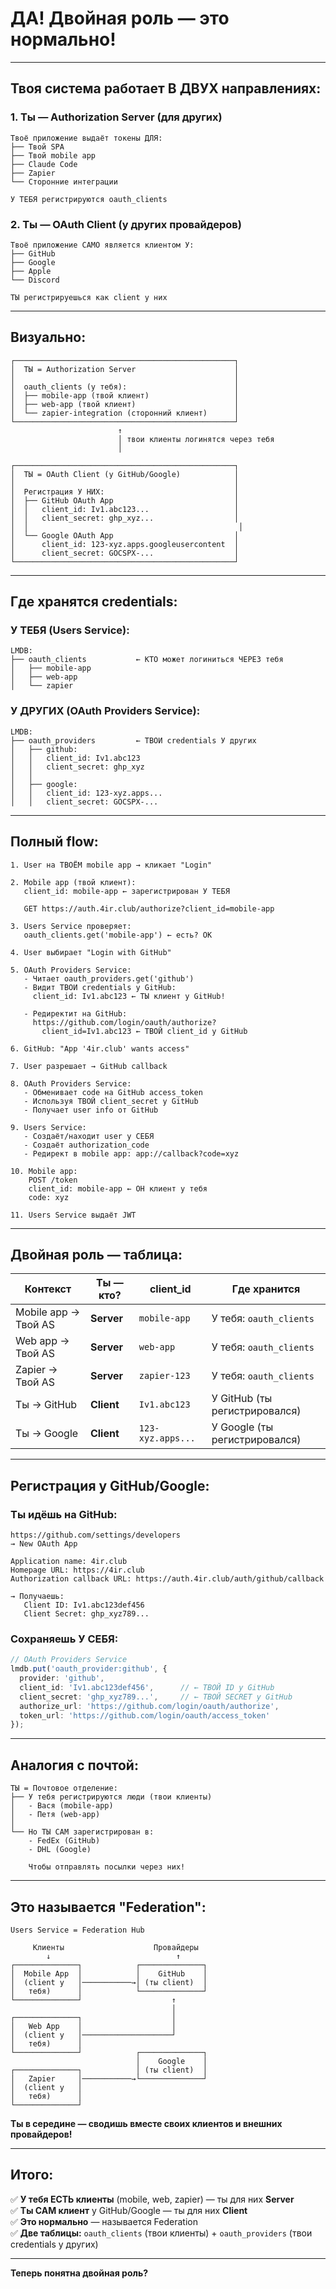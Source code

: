 # ДА! Двойная роль — это нормально!

---

## Твоя система работает В ДВУХ направлениях:

### **1. Ты — Authorization Server (для других)**
```
Твоё приложение выдаёт токены ДЛЯ:
├── Твой SPA
├── Твой mobile app
├── Claude Code
├── Zapier
└── Сторонние интеграции

У ТЕБЯ регистрируются oauth_clients
```

### **2. Ты — OAuth Client (у других провайдеров)**
```
Твоё приложение САМО является клиентом У:
├── GitHub
├── Google
├── Apple
└── Discord

ТЫ регистрируешься как client у них
```

---

## Визуально:

```
┌─────────────────────────────────────────────────┐
│  ТЫ = Authorization Server                      │
│                                                 │
│  oauth_clients (у тебя):                        │
│  ├── mobile-app (твой клиент)                   │
│  ├── web-app (твой клиент)                      │
│  └── zapier-integration (сторонний клиент)      │
└─────────────────────────────────────────────────┘
                        ↑
                        │ твои клиенты логинятся через тебя
                        │

┌─────────────────────────────────────────────────┐
│  ТЫ = OAuth Client (у GitHub/Google)            │
│                                                 │
│  Регистрация У НИХ:                             │
│  ├── GitHub OAuth App                           │
│  │   client_id: Iv1.abc123...                   │
│  │   client_secret: ghp_xyz...                  │
│  │                                               │
│  └── Google OAuth App                           │
│      client_id: 123-xyz.apps.googleusercontent  │
│      client_secret: GOCSPX-...                  │
└─────────────────────────────────────────────────┘
```

---

## Где хранятся credentials:

### **У ТЕБЯ (Users Service):**
```
LMDB:
├── oauth_clients           ← КТО может логиниться ЧЕРЕЗ тебя
│   ├── mobile-app
│   ├── web-app
│   └── zapier
```

### **У ДРУГИХ (OAuth Providers Service):**
```
LMDB:
├── oauth_providers         ← ТВОИ credentials У других
│   ├── github:
│   │   client_id: Iv1.abc123
│   │   client_secret: ghp_xyz
│   │
│   ├── google:
│   │   client_id: 123-xyz.apps...
│   │   client_secret: GOCSPX-...
```

---

## Полный flow:

```
1. User на ТВОЁМ mobile app → кликает "Login"

2. Mobile app (твой клиент):
   client_id: mobile-app ← зарегистрирован У ТЕБЯ
   
   GET https://auth.4ir.club/authorize?client_id=mobile-app

3. Users Service проверяет:
   oauth_clients.get('mobile-app') ← есть? OK
   
4. User выбирает "Login with GitHub"

5. OAuth Providers Service:
   - Читает oauth_providers.get('github')
   - Видит ТВОИ credentials у GitHub:
     client_id: Iv1.abc123 ← ТЫ клиент у GitHub!
     
   - Редиректит на GitHub:
     https://github.com/login/oauth/authorize?
       client_id=Iv1.abc123 ← ТВОЙ client_id у GitHub

6. GitHub: "App '4ir.club' wants access"
   
7. User разрешает → GitHub callback

8. OAuth Providers Service:
   - Обменивает code на GitHub access_token
   - Используя ТВОЙ client_secret у GitHub
   - Получает user info от GitHub

9. Users Service:
   - Создаёт/находит user у СЕБЯ
   - Создаёт authorization_code
   - Редирект в mobile app: app://callback?code=xyz

10. Mobile app:
    POST /token
    client_id: mobile-app ← ОН клиент у тебя
    code: xyz
    
11. Users Service выдаёт JWT
```

---

## Двойная роль — таблица:

| Контекст | Ты — кто? | client_id | Где хранится |
|----------|-----------|-----------|--------------|
| Mobile app → Твой AS | **Server** | `mobile-app` | У тебя: `oauth_clients` |
| Web app → Твой AS | **Server** | `web-app` | У тебя: `oauth_clients` |
| Zapier → Твой AS | **Server** | `zapier-123` | У тебя: `oauth_clients` |
| Ты → GitHub | **Client** | `Iv1.abc123` | У GitHub (ты регистрировался) |
| Ты → Google | **Client** | `123-xyz.apps...` | У Google (ты регистрировался) |

---

## Регистрация у GitHub/Google:

### **Ты идёшь на GitHub:**
```
https://github.com/settings/developers
→ New OAuth App

Application name: 4ir.club
Homepage URL: https://4ir.club
Authorization callback URL: https://auth.4ir.club/auth/github/callback

→ Получаешь:
   Client ID: Iv1.abc123def456
   Client Secret: ghp_xyz789...
```

### **Сохраняешь У СЕБЯ:**
```typescript
// OAuth Providers Service
lmdb.put('oauth_provider:github', {
  provider: 'github',
  client_id: 'Iv1.abc123def456',      // ← ТВОЙ ID у GitHub
  client_secret: 'ghp_xyz789...',     // ← ТВОЙ SECRET у GitHub
  authorize_url: 'https://github.com/login/oauth/authorize',
  token_url: 'https://github.com/login/oauth/access_token'
});
```

---

## Аналогия с почтой:

```
ТЫ = Почтовое отделение:
├── У тебя регистрируются люди (твои клиенты)
│   - Вася (mobile-app)
│   - Петя (web-app)
│
└── Но ТЫ САМ зарегистрирован в:
    - FedEx (GitHub)
    - DHL (Google)
    
    Чтобы отправлять посылки через них!
```

---

## Это называется "Federation":

```
Users Service = Federation Hub

     Клиенты                    Провайдеры
        ↓                            ↑
┌──────────────┐            ┌──────────────┐
│  Mobile App  │            │    GitHub    │
│  (client у   │───────────→│ (ты client)  │
│   тебя)      │            └──────────────┘
└──────────────┘                    ↑
                                    │
┌──────────────┐                    │
│   Web App    │                    │
│  (client у   │────────────────────┘
│   тебя)      │            
└──────────────┘            ┌──────────────┐
                            │    Google    │
┌──────────────┐            │ (ты client)  │
│   Zapier     │───────────→└──────────────┘
│  (client у   │
│   тебя)      │
└──────────────┘
```

**Ты в середине — сводишь вместе своих клиентов и внешних провайдеров!**

---

## Итого:

✅ **У тебя ЕСТЬ клиенты** (mobile, web, zapier) — ты для них **Server**  
✅ **Ты САМ клиент** у GitHub/Google — ты для них **Client**  
✅ **Это нормально** — называется Federation  
✅ **Две таблицы:** `oauth_clients` (твои клиенты) + `oauth_providers` (твои credentials у других)

---

**Теперь понятна двойная роль?**